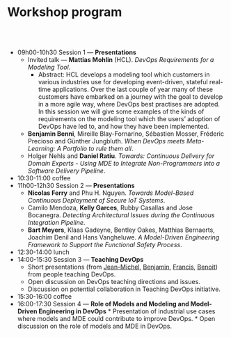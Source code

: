 # Workshop program

<br />

<br />

  * 09h00-10h30 Session 1 — **Presentations**
    * Invited talk — **Mattias Mohlin** (HCL). _DevOps Requirements for a Modeling Tool_.
      * Abstract: HCL develops a modeling tool which customers in various industries use for developing event-driven, stateful real-time applications. Over the last couple of year many of these customers have embarked on a journey with the goal to develop in a more agile way, where DevOps best practises are adopted. In this session we will give some examples of the kinds of requirements on the modeling tool which the users’ adoption of DevOps have led to, and how they have been implemented.
    * **Benjamin Benni**, Mireille Blay-Fornarino, Sébastien Mosser, Fréderic Precioso and Günther Jungbluth. _When DevOps meets Meta-Learning: A Portfolio to rule them all_.
    * Holger Nehls and **Daniel Ratiu**. _Towards: Continuous Delivery for Domain Experts - Using MDE to Integrate Non-Programmers into a Software Delivery Pipeline_.
  * 10:30-11:00 coffee
  * 11h00-12h30 Session 2 — **Presentations**
    * **Nicolas Ferry** and Phu H. Nguyen. _Towards Model-Based Continuous Deployment of Secure IoT Systems_.
    * Camilo Mendoza, **Kelly Garces**, Rubby Casallas and Jose Bocanegra. _Detecting Architectural Issues during the Continuous Integration Pipeline_.
    * **Bart Meyers**, Klaas Gadeyne, Bentley Oakes, Matthias Bernaerts, Joachim Denil and Hans Vangheluwe. _A Model-Driven Engineering Framework to Support the Functional Safety Process_.
  * 12:30-14:00 lunch
  * 14:00-15:30 Session 3 — **Teaching DevOps**
    * Short presentations (from [Jean-Michel](https://github.com/ace-design/devops-at-models/blob/master/content/slides/Teaching-JMB.pdf), [Benjamin](https://github.com/ace-design/devops-at-models/blob/master/content/slides/Teaching-BB.pdf), [Francis](https://github.com/ace-design/devops-at-models/blob/master/content/slides/Teaching-FB.pdf), [Benoit](https://github.com/ace-design/devops-at-models/blob/master/content/slides/Teaching-BC.pdf)) from people teaching DevOps.
    * Open discussion on DevOps teaching directions and issues.
    * Discussion on potential collaboration in Teaching DevOps initiative.
  * 15:30-16:00 coffee
  *  16:00-17:30 Session 4 — **Role of Models and Modeling and Model-Driven Engineering in DevOps**
    * Presentation of industrial use cases where models and MDE could contribute to improve DevOps.
    * Open discussion on the role of models and MDE in DevOps.
